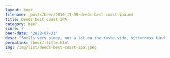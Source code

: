 ```yaml
---
layout: beer
filename: _posts/beer/2016-11-09-deeds-best-coast-ipa.md
title: Deeds best coast IPA
category: beer
score: 7
beer-date: "2020-07-31"
desc: "Smells very piney, not a lot on the taste side, bitterness kind of covers it up"
permalink: /beer/:title.html
img: /img/list/deeds-best-coast-ipa.jpeg
---
```

